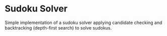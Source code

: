 # Sudoku Solver

Simple implementation of a sudoku solver applying candidate checking and backtracking (depth-first search) to solve sudokus.
